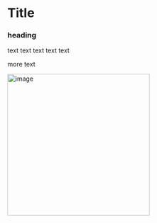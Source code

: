 # Title

### heading 

text text text text text

more text

<img width="320" alt="image" src="https://user-images.githubusercontent.com/49824803/185089335-447b414b-4bc0-42ae-9e7a-b10d41c395f3.png">

